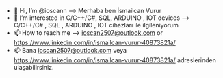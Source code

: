 - 👋 Hi, I’m @ioscann -->  Merhaba ben İsmailcan Vurur
- 👀 I’m interested in C/C++/C#, SQL, ARDUINO , IOT devices  -->  C/C++/C# , SQL , ARDUINO , IOT cihazları ile ilgileniyorum
- 📫 How to reach me --> ioscan2507@outlook.com or https://www.linkedin.com/in/ismailcan-vurur-40873821a/ 
- 📫 Bana ioscan2507@outlook.com veya https://www.linkedin.com/in/ismailcan-vurur-40873821a/ adreslerinden ulaşabilirsiniz.                    

<!---
ioscann/ioscann is a ✨ special ✨ repository because its `README.md` (this file) appears on your GitHub profile.
You can click the Preview link to take a look at your changes.
--->
